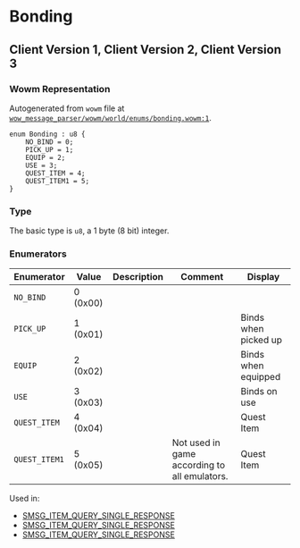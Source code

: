 # Bonding

## Client Version 1, Client Version 2, Client Version 3

### Wowm Representation

Autogenerated from `wowm` file at [`wow_message_parser/wowm/world/enums/bonding.wowm:1`](https://github.com/gtker/wow_messages/tree/main/wow_message_parser/wowm/world/enums/bonding.wowm#L1).

```rust,ignore
enum Bonding : u8 {
    NO_BIND = 0;
    PICK_UP = 1;
    EQUIP = 2;
    USE = 3;
    QUEST_ITEM = 4;
    QUEST_ITEM1 = 5;
}
```
### Type
The basic type is `u8`, a 1 byte (8 bit) integer.
### Enumerators
| Enumerator | Value  | Description | Comment | Display |
| --------- | -------- | ----------- | ------- | ------- |
| `NO_BIND` | 0 (0x00) |  |  |  |
| `PICK_UP` | 1 (0x01) |  |  | Binds when picked up |
| `EQUIP` | 2 (0x02) |  |  | Binds when equipped |
| `USE` | 3 (0x03) |  |  | Binds on use |
| `QUEST_ITEM` | 4 (0x04) |  |  | Quest Item |
| `QUEST_ITEM1` | 5 (0x05) |  | Not used in game according to all emulators. | Quest Item |

Used in:
* [SMSG_ITEM_QUERY_SINGLE_RESPONSE](smsg_item_query_single_response.md)
* [SMSG_ITEM_QUERY_SINGLE_RESPONSE](smsg_item_query_single_response.md)
* [SMSG_ITEM_QUERY_SINGLE_RESPONSE](smsg_item_query_single_response.md)

